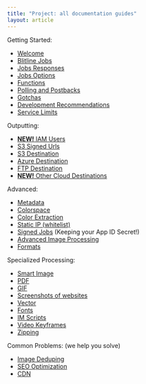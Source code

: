 ```yaml
---
title: "Project: all documentation guides"
layout: article
---
```


Getting Started:

- [Welcome](/articles/welcome.html)
- [Blitline Jobs](/articles/jobs.html)
- [Jobs Responses](/articles/job_response.html)
- [Jobs Options](/articles/job_options.html)
- [Functions](/articles/functions.html)
- [Polling and Postbacks](/articles/postbacks_polling.html)
- [Gotchas](/articles/gotchas.html)
- [Development Recommendations](/articles/recommendations.html)
- [Service Limits](/articles/limits.html)

Outputting:

- [**NEW!** IAM Users](/articles/iam_perms.html)
- [S3 Signed Urls](/articles/s3_signed_urls.html)
- [S3 Destination](/articles/s3_destination.html)
- [Azure Destination](/articles/azure_destination.html)
- [FTP Destination](/articles/ftp.html)
- [**NEW!** Other Cloud Destinations](/articles/other_cloud_storage_services.html)

Advanced:

- [Metadata](/articles/metadata.html)
- [Colorspace](/articles/colorspace.html)
- [Color Extraction](/articles/advanced_processing.html)
- [Static IP (whitelist)](/articles/static_ips.html)
- [Signed Jobs](/articles/signed_jobs.html) (Keeping your App ID Secret!)
- [Advanced Image Processing](/articles/advanced_processing.html)
- [Formats](/articles/formats.html)

Specialized Processing:

- [Smart Image](/articles/smart_image.html)
- [PDF](/articles/pdf.html)
- [GIF](/articles/gif.html)
- [Screenshots of websites](/articles/screenshots.html)
- [Vector](/articles/vector.html)
- [Fonts](/articles/fonts.html)
- [IM Scripts](/articles/scripts.html)
- [Video Keyframes](/articles/video_keyframes.html)
- [Zipping](/articles/zipping.html)

Common Problems: (we help you solve)

- [Image Deduping](/articles/deduping.html)
- [SEO Optimization](/articles/seo.html)
- [CDN](/articles/cdn.html)
